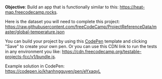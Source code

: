 **Objective**: Build an app that is functionally similar to this: https://heat-map.freecodecamp.rocks.

Here is the dataset you will need to complete this project: https://raw.githubusercontent.com/freeCodeCamp/ProjectReferenceData/master/global-temperature.json

You can build your project by using this [CodePen](https://codepen.io/pen?template=MJjpwO) template and clicking "Save" to create your own pen. Or you can use this CDN link to run the tests in any environment you like: https://cdn.freecodecamp.org/testable-projects-fcc/v1/bundle.js.


Example solution in CodePen: https://codepen.io/khanhngguyen/pen/eYxaqyL